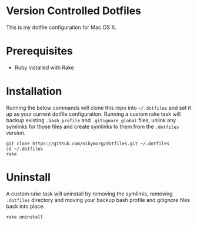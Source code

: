 # Version Controlled Dotfiles
This is my dotfile configuration for Mac OS X.

# Prerequisites
- Ruby installed with Rake

# Installation
Running the below commands will clone this repo into `~/.dotfiles` and set it up as your current dotfile configuration. Running a custom rake task will backup existing `.bash_profile` and `.gitignore_global` files, unlink any symlinks for those files and create symlinks to them from the `.dotfiles` version.

```terminal
git clone https://github.com/nikymorg/dotfiles.git ~/.dotfiles
cd ~/.dotfiles
rake
```

# Uninstall
A custom rake task will uninstall by removing the symlinks, removing `.dotfiles` directory and moving your backup bash profile and gitignore files back into place.

```terminal
rake uninstall
```
